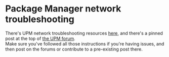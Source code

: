 # Package Manager network troubleshooting
There's UPM network troubleshooting resources [here](https://docs.unity3d.com/Manual/upm-network.html), and there's a pinned post at the top of [the UPM forum](https://forum.unity.com/forums/package-manager.150/).  
Make sure you've followed all those instructions if you're having issues, and then post on the forums or contribute to a pre-existing post there.
